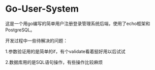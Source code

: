 # Go-User-System
这是一个用go编写的简单用户注册登录管理系统后端，使用了echo框架和PostgreSQL。

开发过程中一些待解决的问题：

1.参数验证用的是简单的if，有个validate看着挺好用以后试试

2.数据库用的是SQL语句操作，有些操作比较麻烦